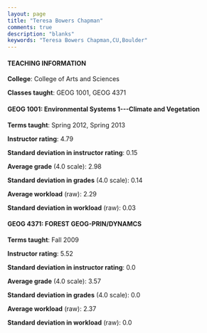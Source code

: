 ```yaml
---
layout: page
title: "Teresa Bowers Chapman" 
comments: true
description: "blanks"
keywords: "Teresa Bowers Chapman,CU,Boulder"
---
```

<head>
<script src="https://ajax.googleapis.com/ajax/libs/jquery/2.1.3/jquery.min.js"></script>
<script src="https://dl.dropboxusercontent.com/s/pc42nxpaw1ea4o9/highcharts.js?dl=0"></script>
<!-- <script src="../assets/js/highcharts.js"></script> -->
<style type="text/css">@font-face {
	font-family: "Bebas Neue";
	src: url(https://www.filehosting.org/file/details/544349/BebasNeue Regular.otf) format("opentype");
	}
	h1.Bebas { 
		font-family: "Bebas Neue", Verdana, Tahoma;
	}
</style>
</head>
	   
#### TEACHING INFORMATION

**College**: College of Arts and Sciences

**Classes taught**: GEOG 1001, GEOG 4371

#### GEOG 1001: Environmental Systems 1---Climate and Vegetation

**Terms taught**: Spring 2012, Spring 2013

**Instructor rating**: 4.79

**Standard deviation in instructor rating**: 0.15

**Average grade** (4.0 scale): 2.98

**Standard deviation in grades** (4.0 scale): 0.14

**Average workload** (raw): 2.29

**Standard deviation in workload** (raw): 0.03

#### GEOG 4371: FOREST GEOG-PRIN/DYNAMCS

**Terms taught**: Fall 2009

**Instructor rating**: 5.52

**Standard deviation in instructor rating**: 0.0

**Average grade** (4.0 scale): 3.57

**Standard deviation in grades** (4.0 scale): 0.0

**Average workload** (raw): 2.37

**Standard deviation in workload** (raw): 0.0

